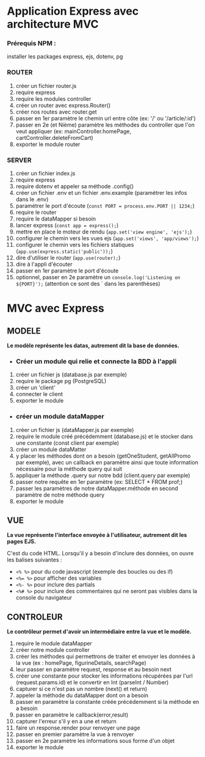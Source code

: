 # Application Express avec architecture MVC

### Prérequis NPM : 
installer les packages express, ejs, dotenv, pg

### ROUTER

1. créer un fichier router.js
2. require express
3. require les modules controller
4. créer un router avec express.Router()
5. créer nos routes avec router.get
6. passer en 1er paramètre le chemin url entre côte (ex: '/' ou '/article/:id')
7. passer en 2e (et Nième) paramètre les méthodes du controller que l'on veut appliquer (ex: mainController.homePage, cartController.deleteFromCart)
8. exporter le module router


### SERVER

1. créer un fichier index.js
2. require express
3. require dotenv et appeler sa méthode .config()
4. créer un fichier .env et un fichier .env.example (paramétrer les infos dans le .env)
5. paramétrer le port d'écoute (`const PORT = process.env.PORT || 1234;`)
6. require le router
7. require le dataMapper si besoin
8. lancer express (`const app = express();`)
9. mettre en place le moteur de rendu (`app.set('view engine', 'ejs');`)
10. configurer le chemin vers les vues ejs (`app.set('views', 'app/views');`)
11. configurer le chemin vers les fichiers statiques (`app.use(express.static('public'));`)
12. dire d'utiliser le router (`app.use(router);`)
13. dire à l'appli d'écouter
14. passer en 1er paramètre le port d'écoute
15. optionnel, passer en 2e paramètre un `console.log('Listening on ${PORT}');` (attention ce sont des ` dans les parenthèses)




# MVC avec Express

## MODELE

**Le modèle représente les datas, autrement dit la base de données.**

- ### Créer un module qui relie et connecte la BDD à l'appli
1. créer un fichier js (database.js par exemple)
2. require le package pg (PostgreSQL)
3. créer un 'client'
4. connecter le client
5. exporter le module


- ### créer un module dataMapper
1. créer un fichier js (dataMapper.js par exemple)
2. require le module créé précédemment (database.js) et le stocker dans une constante (const client par exemple)
3. créer un module dataMatter
4. y placer les méthodes dont on a besoin (getOneStudent, getAllPromo par exemple), avec un callback en paramètre ainsi que toute information nécessaire pour la méthode query qui suit
5. appliquer la méthode .query sur notre bdd (client.query par exemple)
6. passer notre requête en 1er paramètre (ex: SELECT * FROM prof;)
7. passer les paramètres de notre dataMapper.méthode en second paramètre de notre méthode query
8. exporter le module


## VUE

**La vue représente l'interface envoyée à l'utilisateur, autrement dit les pages EJS.**

C'est du code HTML. Lorsqu'il y a besoin d'inclure des données, on ouvre les balises suivantes : 
- `<% %>` pour du code javascript (exemple des boucles ou des if)
- `<%= %>` pour afficher des variables
- `<%- %>` pour inclure des partials
- `<%# %>` pour inclure des commentaires qui ne seront pas visibles dans la console du navigateur


## CONTROLEUR

**Le contrôleur permet d'avoir un intermédiaire entre la vue et le modèle.**

1. require le module dataMapper
2. créer notre module controller
3. créer les méthodes qui permettrons de traiter et envoyer les données à la vue (ex : homePage, figurineDetails, searchPage)
4. leur passer en paramètre request, response et au besoin next
5. créer une constante pour stocker les informations récupérées par l'url (request.params.id) et le convertir en Int (parseInt / Number)
6. capturer si ce n'est pas un nombre (next() et return)
7. appeler la méthode du dataMapper dont on a besoin
8. passer en paramètre la constante créée précédemment si la méthode en a besoin
9. passer en paramètre le callback(error,result)
10. capturer l'erreur s'il y en a une et return
11. faire un response.render pour renvoyer une page
12. passer en premier paramètre la vue à renvoyer
13. passer en 2e paramètre les informations sous forme d'un objet
14. exporter le module
